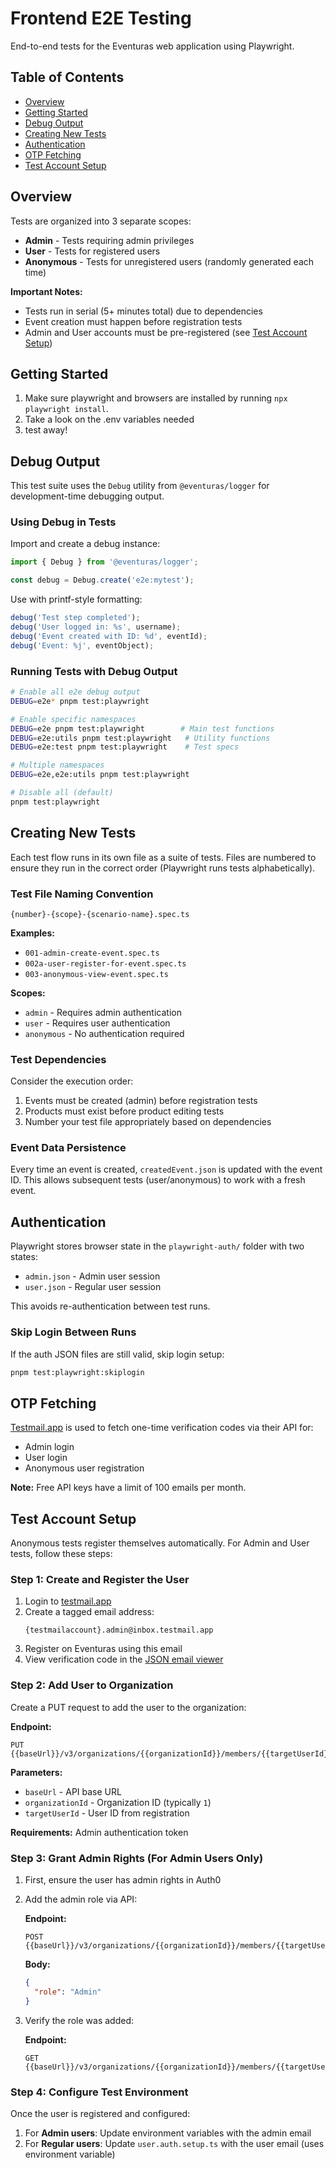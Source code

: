 # Frontend E2E Testing

End-to-end tests for the Eventuras web application using Playwright.

## Table of Contents

- [Overview](#overview)
- [Getting Started](#getting-started)
- [Debug Output](#debug-output)
- [Creating New Tests](#creating-new-tests)
- [Authentication](#authentication)
- [OTP Fetching](#otp-fetching)
- [Test Account Setup](#test-account-setup)

## Overview

Tests are organized into 3 separate scopes:

- **Admin** - Tests requiring admin privileges
- **User** - Tests for registered users
- **Anonymous** - Tests for unregistered users (randomly generated each time)

**Important Notes:**
- Tests run in serial (5+ minutes total) due to dependencies
- Event creation must happen before registration tests
- Admin and User accounts must be pre-registered (see [Test Account Setup](#test-account-setup))

## Getting Started

1. Make sure playwright and browsers are installed by running `npx playwright install`. 
2. Take a look on the .env variables needed
3. test away!

## Debug Output

This test suite uses the `Debug` utility from `@eventuras/logger` for development-time debugging output.

### Using Debug in Tests

Import and create a debug instance:

```typescript
import { Debug } from '@eventuras/logger';

const debug = Debug.create('e2e:mytest');
```

Use with printf-style formatting:

```typescript
debug('Test step completed');
debug('User logged in: %s', username);
debug('Event created with ID: %d', eventId);
debug('Event: %j', eventObject);
```

### Running Tests with Debug Output

```bash
# Enable all e2e debug output
DEBUG=e2e* pnpm test:playwright

# Enable specific namespaces
DEBUG=e2e pnpm test:playwright        # Main test functions
DEBUG=e2e:utils pnpm test:playwright   # Utility functions
DEBUG=e2e:test pnpm test:playwright    # Test specs

# Multiple namespaces
DEBUG=e2e,e2e:utils pnpm test:playwright

# Disable all (default)
pnpm test:playwright
```

## Creating New Tests

Each test flow runs in its own file as a suite of tests. Files are numbered to ensure they run in the correct order (Playwright runs tests alphabetically).

### Test File Naming Convention

```
{number}-{scope}-{scenario-name}.spec.ts
```

**Examples:**
- `001-admin-create-event.spec.ts`
- `002a-user-register-for-event.spec.ts`
- `003-anonymous-view-event.spec.ts`

**Scopes:**
- `admin` - Requires admin authentication
- `user` - Requires user authentication
- `anonymous` - No authentication required

### Test Dependencies

Consider the execution order:
1. Events must be created (admin) before registration tests
2. Products must exist before product editing tests
3. Number your test file appropriately based on dependencies

### Event Data Persistence

Every time an event is created, `createdEvent.json` is updated with the event ID. This allows subsequent tests (user/anonymous) to work with a fresh event.

## Authentication

Playwright stores browser state in the `playwright-auth/` folder with two states:
- `admin.json` - Admin user session
- `user.json` - Regular user session

This avoids re-authentication between test runs.

### Skip Login Between Runs

If the auth JSON files are still valid, skip login setup:

```bash
pnpm test:playwright:skiplogin
```

## OTP Fetching

[Testmail.app](https://testmail.app) is used to fetch one-time verification codes via their API for:
- Admin login
- User login  
- Anonymous user registration

**Note:** Free API keys have a limit of 100 emails per month.

## Test Account Setup

Anonymous tests register themselves automatically. For Admin and User tests, follow these steps:

### Step 1: Create and Register the User

1. Login to [testmail.app](https://testmail.app)
2. Create a tagged email address:
   ```
   {testmailaccount}.admin@inbox.testmail.app
   ```
3. Register on Eventuras using this email
4. View verification code in the [JSON email viewer](https://testmail.app/console)

### Step 2: Add User to Organization

Create a PUT request to add the user to the organization:

**Endpoint:**
```
PUT {{baseUrl}}/v3/organizations/{{organizationId}}/members/{{targetUserId}}
```

**Parameters:**
- `baseUrl` - API base URL
- `organizationId` - Organization ID (typically `1`)
- `targetUserId` - User ID from registration

**Requirements:** Admin authentication token

### Step 3: Grant Admin Rights (For Admin Users Only)

1. First, ensure the user has admin rights in Auth0

2. Add the admin role via API:

   **Endpoint:**
   ```
   POST {{baseUrl}}/v3/organizations/{{organizationId}}/members/{{targetUserId}}/roles
   ```

   **Body:**
   ```json
   {
     "role": "Admin"
   }
   ```

3. Verify the role was added:

   **Endpoint:**
   ```
   GET {{baseUrl}}/v3/organizations/{{organizationId}}/members/{{targetUserId}}/roles
   ```

### Step 4: Configure Test Environment

Once the user is registered and configured:

1. For **Admin users**: Update environment variables with the admin email
2. For **Regular users**: Update `user.auth.setup.ts` with the user email (uses environment variable)
